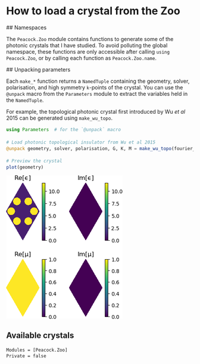 # How to load a crystal from the Zoo

## Namespaces

The `Peacock.Zoo` module contains functions to generate some of the photonic crystals that I have studied. To avoid polluting the global namespace, these functions are only accessible after calling `using Peacock.Zoo`, or by calling each function as `Peacock.Zoo.name`.


## Unpacking parameters

Each `make_*` function returns a `NamedTuple` containing the geometry, solver, polarisation, and high symmetry ``k``-points of the crystal. You can use the `@unpack` macro from the `Parameters` module to extract the variables held in the `NamedTuple`.

For example, the topological photonic crystal first introduced by Wu *et al* 2015 can be generated using `make_wu_topo`.
```julia
using Parameters  # for the `@unpack` macro

# Load photonic topological insulator from Wu et al 2015
@unpack geometry, solver, polarisation, G, K, M = make_wu_topo(fourier_space_cutoff)

# Preview the crystal
plot(geometry)
```

![](../figures/example_zoo_geometry.png)


## Available crystals

```@autodocs
Modules = [Peacock.Zoo]
Private = false
```
